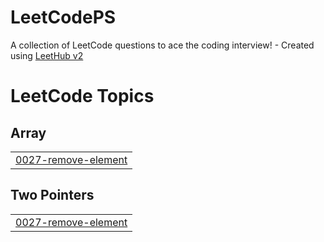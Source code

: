# LeetCodePS
A collection of LeetCode questions to ace the coding interview! - Created using [LeetHub v2](https://github.com/arunbhardwaj/LeetHub-2.0)

<!---LeetCode Topics Start-->
# LeetCode Topics
## Array
|  |
| ------- |
| [0027-remove-element](https://github.com/kisrin4319/LeetCodePS/tree/master/0027-remove-element) |
## Two Pointers
|  |
| ------- |
| [0027-remove-element](https://github.com/kisrin4319/LeetCodePS/tree/master/0027-remove-element) |
<!---LeetCode Topics End-->